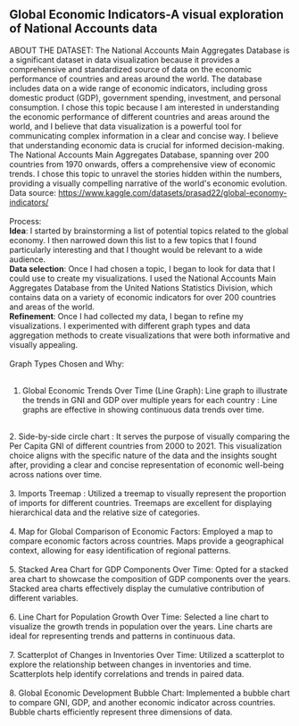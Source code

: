  ## Global Economic Indicators-A visual exploration of National Accounts data

ABOUT THE DATASET:
The National Accounts Main Aggregates Database is a significant dataset in data visualization because it provides a comprehensive and standardized source of data on the economic performance of countries and areas around the world. The database includes data on a wide range of economic indicators, including gross domestic product (GDP), government spending, investment, and personal consumption. I chose this topic because I am interested in understanding the economic performance of different countries and areas around the world, and I believe that data visualization is a powerful tool for communicating complex information in a clear and concise way. I believe that understanding economic data is crucial for informed decision-making. The National Accounts Main Aggregates Database, spanning over 200 countries from 1970 onwards, offers a comprehensive view of economic trends. I chose this topic to unravel the stories hidden within the numbers, providing a visually compelling narrative of the world's economic evolution.<BR>
Data source: https://www.kaggle.com/datasets/prasad22/global-economy-indicators/ <BR>
<br>
Process:<BR>
<B>Idea</B>: I started by brainstorming a list of potential topics related to the global economy. I then narrowed down this list to a few topics that I found particularly interesting and that I thought would be relevant to a wide audience.<br>
<b>Data selection</b>: Once I had chosen a topic, I began to look for data that I could use to create my visualizations. I used the National Accounts Main Aggregates Database from the United Nations Statistics Division, which contains data on a variety of economic indicators for over 200 countries and areas of the world.<br>
<b>Refinement</b>: Once I had collected my data, I began to refine my visualizations. I experimented with different graph types and data aggregation methods to create visualizations that were both informative and visually appealing.<br>
<br>
Graph Types Chosen and Why:<br>
<br>
1. Global Economic Trends Over Time (Line Graph): Line graph to illustrate the trends in GNI and GDP over multiple years for each country : Line graphs are effective in showing continuous data trends over time.<br>
<br>
2. Side-by-side circle chart : It serves the purpose of visually comparing the Per Capita GNI of different countries from 2000 to 2021. This visualization choice aligns with the specific nature of the data and the insights sought after, providing a clear and concise representation of economic well-being across nations over time.<br>
<br>
3. Imports Treemap : Utilized a treemap to visually represent the proportion of imports for different countries. Treemaps are excellent for displaying hierarchical data and the relative size of categories.<br>
<br>
4. Map for Global Comparison of Economic Factors: Employed a map to compare economic factors across countries. Maps provide a geographical context, allowing for easy identification of regional patterns.<br>
<br>
5. Stacked Area Chart for GDP Components Over Time: Opted for a stacked area chart to showcase the composition of GDP components over the years. Stacked area charts effectively display the cumulative contribution of different variables.<br>
<br>
6. Line Chart for Population Growth Over Time: Selected a line chart to visualize the growth trends in population over the years. Line charts are ideal for representing trends and patterns in continuous data.<br>
<br>
7. Scatterplot of Changes in Inventories Over Time: Utilized a scatterplot to explore the relationship between changes in inventories and time. Scatterplots help identify correlations and trends in paired data.<br>
<br>
8. Global Economic Development Bubble Chart: Implemented a bubble chart to compare GNI, GDP, and another economic indicator across countries. Bubble charts efficiently represent three dimensions of data.<br>

